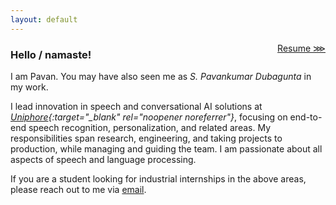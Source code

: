 ```yaml
---
layout: default
---
```


<span style="float:right;">[Resume ⋙](resume.html) </span>

### Hello / namaste!

I am Pavan. You may have also seen me as _S. Pavankumar Dubagunta_ in my work.

I lead innovation in speech and conversational AI solutions at <em>[Uniphore](https://www.uniphore.com){:target="_blank" rel="noopener noreferrer"}</em>, focusing on end-to-end speech recognition, personalization, and related areas. My responsibilities span research, engineering, and taking projects to production, while managing and guiding the team. I am passionate about all aspects of speech and language processing.

If you are a student looking for industrial internships in the above areas, please reach out to me via [email](mailto:dspavankumar@gmail.com).

<!-- * * *

## News

Check out our Interspeech 2023 [paper](https://www.isca-speech.org/archive/pdfs/interspeech_2023/bansal23_interspeech.pdf){:target="_blank" rel="noopener noreferrer"} on joint speech and emotion recognition.

* * *

### నమస్తే!

నా పేరు పవన్. మీరు నన్ను _ఎస్. పవన్‌కుమర్ దూబగుంట_ గా కూడా చూసి ఉంటారు.

నేను _యూనీఫోర్‌_ లో సంభాషణాత్మక కృత్రిమ మేధస్సుకు చెందిన ప్రసంగ సాంకేతికత అంశాలపై, ముఖ్యంగా ఆద్యంత స్వయంచాలక ప్రసంగ గుర్తింపు మరియు సంబంధిత అంశాలపై పరిశోధన మరియు అభివృద్ధి చేస్తాను. ప్రసంగ ప్రక్రియలలోని చాలా అంశాలపై నాకు ఆసక్తి ఉంది.

మీరు పై అంశాలపై పారిశ్రామిక అంతర్విద్య కోసం చూస్తున్న విద్యార్థి అయితే [ఇమెయిల్](mailto:dspavankumar@gmail.com) ద్వారా నన్ను సంప్రదించగలరు. -->
